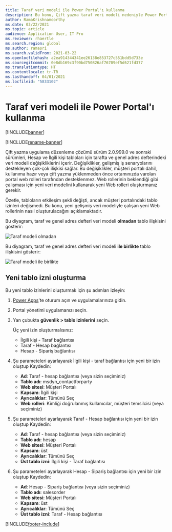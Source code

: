 ```yaml
---
title: Taraf veri modeli ile Power Portal'ı kullanma
description: Bu konu, Çift yazma taraf veri modeli nedeniyle Power Portal Web rollerine yapılan değişiklikleri açıklamaktadır.
author: RamaKrishnamoorthy
ms.date: 03/22/2021
ms.topic: article
audience: Application User, IT Pro
ms.reviewer: rhaertle
ms.search.region: global
ms.author: ramasri
ms.search.validFrom: 2021-03-22
ms.openlocfilehash: a2ea914344341ee26138e853727c551bdd5d733e
ms.sourcegitcommit: 0e8db169c3f90bd750826af76709ef5d621fd377
ms.translationtype: HT
ms.contentlocale: tr-TR
ms.lasthandoff: 04/01/2021
ms.locfileid: "5833102"
---
```

# <a name="using-power-portal-with-the-party-data-model"></a>Taraf veri modeli ile Power Portal'ı kullanma

[!INCLUDE[banner](../../includes/banner.md)]

[!INCLUDE[rename-banner](~/includes/cc-data-platform-banner.md)]

Çift yazma uygulama düzenleme çözümü sürüm 2.0.999.0 ve sonraki sürümleri, Hesap ve İlgili kişi tabloları için tarafta ve genel adres defterindeki veri modeli değişikliklerini içerir. Değişiklikler, gelişmiş iş senaryolarını destekleyen çok-çok ilişkisi sağlar. Bu değişiklikler, müşteri portalı dahil, kullanıma hazır veya çift yazma yüklenmeden önce ortamınızda varolan portal web rolleri tarafından desteklenmez. Web rollerinin beklendiği gibi çalışması için yeni veri modelini kullanarak yeni Web rolleri oluşturmanız gerekir. 

Özetle, tabloların etkileşim şekli değişti, ancak müşteri portalındaki tablo izinleri değişmedi. Bu konu, yeni gelişmiş veri modeliyle çalışan yeni Web rollerinin nasıl oluşturulacağını açıklamaktadır.

Bu diyagram, taraf ve genel adres defteri veri modeli **olmadan** tablo ilişkisini gösterir:

   ![Taraf modeli olmadan](media/without-party-model.PNG)

Bu diyagram, taraf ve genel adres defteri veri modeli **ile birlikte** tablo ilişkisini gösterir:

   ![Taraf modeli ile birlikte](media/with-party-model.png)

## <a name="create-a-new-table-permission"></a>Yeni tablo izni oluşturma

Bu yeni tablo izinlerini oluşturmak için şu adımları izleyin:

1. [Power Apps](https://make.powerapps.com)'te oturum açın ve uygulamalarınıza gidin.
2. Portal yönetimi uygulamanızı seçin.
3. Yan çubukta **güvenlik > tablo izinlerini** seçin.

    Üç yeni izin oluşturmalısınız:

    + İlgili kişi - Taraf bağlantısı
    + Taraf - Hesap bağlantısı
    + Hesap - Sipariş bağlantısı

4. Şu parameteleri ayarlayarak İlgili kişi - taraf bağlantısı için yeni bir izin oluştup Kaydedin:

    + **Ad**: Taraf - hesap bağlantısı (veya sizin seçiminiz)
    + **Tablo adı**: msdyn_contactforparty
    + **Web sitesi**: Müşteri Portalı
    + **Kapsam**: İlgili kişi
    + **Ayrıcalıklar**: Tümünü Seç
    + **Web rolleri**: Kimliği doğrulanmış kullanıcılar, müşteri temsilcisi (veya seçiminiz)

5. Şu parameteleri ayarlayarak Taraf - Hesap bağlantısı için yeni bir izin oluştup Kaydedin:

    + **Ad**: Taraf - hesap bağlantısı (veya sizin seçiminiz)
    + **Tablo adı**: hesap
    + **Web sitesi**: Müşteri Portalı
    + **Kapsam**: üst
    + **Ayrıcalıklar**: Tümünü Seç
    + **Üst tablo izni**: İlgili kişi - Taraf bağlantısı

6. Şu parameteleri ayarlayarak Hesap - Sipariş bağlantısı için yeni bir izin oluştup Kaydedin:

    + **Ad**: Hesap - Sipariş bağlantısı (veya sizin seçiminiz)
    + **Tablo adı**: salesorder
    + **Web sitesi**: Müşteri Portalı
    + **Kapsam**: üst
    + **Ayrıcalıklar**: Tümünü Seç
    + **Üst tablo izni**: Taraf - Hesap bağlantısı

[!INCLUDE[footer-include](../../../../includes/footer-banner.md)]
